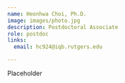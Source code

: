 ```yaml
---
name: Heonhwa Choi, Ph.D.
image: images/photo.jpg
description: Postdoctoral Associate
role: postdoc
links:
  email: hc924@iqb.rutgers.edu

---
```



Placeholder